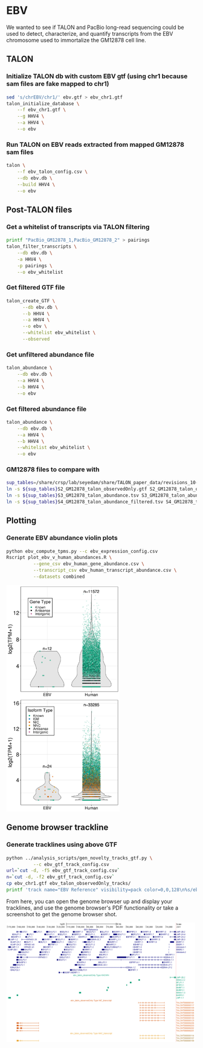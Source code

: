 # EBV

We wanted to see if TALON and PacBio long-read sequencing could be used to detect, characterize, and quantify transcripts from the EBV chromosome used to immortalize the GM12878 cell line. 


## TALON
### Initialize TALON db with custom EBV gtf (using chr1 because sam files are fake mapped to chr1)
```bash
sed 's/chrEBV/chr1/' ebv.gtf > ebv_chr1.gtf
talon_initialize_database \
    --f ebv_chr1.gtf \
    --g HHV4 \
    --a HHV4 \
    --o ebv
```

### Run TALON on EBV reads extracted from mapped GM12878 sam files
```bash
talon \
    --f ebv_talon_config.csv \
    --db ebv.db \
    --build HHV4 \
    --o ebv
```

## Post-TALON files

### Get a whitelist of transcripts via TALON filtering
```bash
printf "PacBio_GM12878_1,PacBio_GM12878_2" > pairings
talon_filter_transcripts \
    --db ebv.db \
    -a HHV4 \
    -p pairings \
    --o ebv_whitelist
```

### Get filtered GTF file
```bash
talon_create_GTF \
      --db ebv.db \
      --b HHV4 \
      --a HHV4 \
      --o ebv \
      --whitelist ebv_whitelist \
      --observed
```

### Get unfiltered abundance file
```bash
talon_abundance \
    --db ebv.db \
    --a HHV4 \
    --b HHV4 \
    --o ebv
```

### Get filtered abundance file
```bash
talon_abundance \
    --db ebv.db \
    --a HHV4 \
    --b HHV4 \
    --whitelist ebv_whitelist \
    --o ebv
```

### GM12878 files to compare with 
```bash
sup_tables=/share/crsp/lab/seyedam/share/TALON_paper_data/revisions_10-19/human_TALON/analysis/supplementary_tables/
ln -s ${sup_tables}S2_GM12878_talon_observedOnly.gtf S2_GM12878_talon_observedOnly.gtf
ln -s ${sup_tables}S3_GM12878_talon_abundance.tsv S3_GM12878_talon_abundance.tsv
ln -s ${sup_tables}S4_GM12878_talon_abundance_filtered.tsv S4_GM12878_talon_abundance_filtered.tsv
```

## Plotting
### Generate EBV abundance violin plots
```bash
python ebv_compute_tpms.py --c ebv_expression_config.csv
Rscript plot_ebv_v_human_abundances.R \
          --gene_csv ebv_human_gene_abundance.csv \
          --transcript_csv ebv_human_transcript_abundance.csv \
          --datasets combined
```

<img align="center" width="300" src="combined_genes_ebv_human.png "><img align="center" width="300" src="combined_transcripts_ebv_human.png ">

## Genome browser trackline
### Generate tracklines using above GTF
```bash
python ../analysis_scripts/gen_novelty_tracks_gtf.py \
          --c ebv_gtf_track_config.csv
url=`cut -d, -f5 ebv_gtf_track_config.csv`
n=`cut -d, -f2 ebv_gtf_track_config.csv`
cp ebv_chr1.gtf ebv_talon_observedOnly_tracks/
printf 'track name="EBV Reference" visibility=pack color=0,0,128\n%s/ebv_chr1.gtf' "$url" >> ebv_talon_observedOnly_tracks/ebv_talon_observedOnly_${n}_tracks
```

From here, you can open the genome browser up and display your tracklines, and use the genome browser's PDF functionality or take a screenshot to get the genome browser shot. 

<img align="center" width="500" src="ebv_browser.png ">

